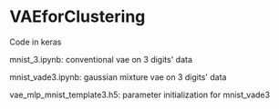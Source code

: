 # VAEforClustering
Code in keras

mnist_3.ipynb: conventional vae on 3 digits' data

mnist_vade3.ipynb: gaussian mixture vae on 3 digits' data

vae_mlp_mnist_template3.h5: parameter initialization for mnist_vade3		
